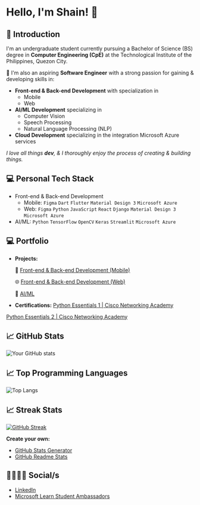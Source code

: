 # Hello, I'm Shain! 👋
## 🙋 Introduction
I'm an undergraduate student currently pursuing a Bachelor of Science (BS) degree in **Computer Engineering (CpE)** at the Technological Institute of the Philippines, Quezon City.

🚀 I'm also an aspiring **Software Engineer** with a strong passion for gaining & developing skills in:
- **Front-end & Back-end Development** with specialization in
  - Mobile
  - Web
- **AI/ML Development** specializing in 
  - Computer Vision
  - Speech Processing
  - Natural Language Processing (NLP)
- **Cloud Development** specializing in the integration Microsoft Azure services

*I love all things **dev**, & I thoroughly enjoy the process of creating & building things.*
##
## 💻 Personal Tech Stack
- Front-end & Back-end Development
  - Mobile: ``Figma`` ``Dart`` ``Flutter`` ``Material Design 3`` ``Microsoft Azure``
  - Web: ``Figma`` ``Python`` ``JavaScript`` ``React`` ``Django`` ``Material Design 3`` ``Microsoft Azure``
- AI/ML: ``Python`` ``TensorFlow`` ``OpenCV`` ``Keras`` ``Streamlit`` ``Microsoft Azure``
##
## 💻 Portfolio
- **Projects:**

  📱 [Front-end & Back-end Development (Mobile)](https://github.com/m3mentomor1/m3mentomor1/blob/main/Mobile%5CFrontend%26BackendDev.md)

  🌐 [Front-end & Back-end Development (Web)](https://github.com/m3mentomor1/m3mentomor1/blob/main/Web%5CFrontend%26BackendDev.md)

  🤖 [AI/ML](https://github.com/m3mentomor1/m3mentomor1/blob/main/AI%5CML.md)

- **Certifications:**
[Python Essentials 1 | Cisco Networking Academy](https://www.credly.com/badges/9f732e27-cbfb-469e-934d-5a1f7fbff15e/linked_in_profile)

[Python Essentials 2 | Cisco Networking Academy](https://www.credly.com/badges/5e9ee5d7-736e-4e49-bbcf-12e412a23945/linked_in_profile)
##
## 📈 GitHub Stats
![Your GitHub stats](https://github-readme-stats.vercel.app/api?username=m3mentomor1&show_icons=true&hide_title=true&hide=prs&count_private=true&theme=rose_pine)

## 📈 Top Programming Languages
![Top Langs](https://github-readme-stats.vercel.app/api/top-langs/?username=m3mentomor1&layout=compact&theme=rose_pine)

## 📈 Streak Stats
[![GitHub Streak](http://github-readme-streak-stats.herokuapp.com?user=m3mentomor1&theme=rose_pine)](https://git.io/streak-stats) 

**Create your own:** 
- [GitHub Stats Generator](https://github.com/omsimos/github-stats-generator)
- [GitHub Readme Stats](https://github.com/anuraghazra/github-readme-stats)
##
## 👨‍👨‍👧‍👧 Social/s
- [LinkedIn](https://www.linkedin.com/in/shain-sahagun/)
- [Microsoft Learn Student Ambassadors](https://mvp.microsoft.com/en-US/studentambassadors/profile/29029057-9590-40b8-8798-a96fdadaa7d8)
